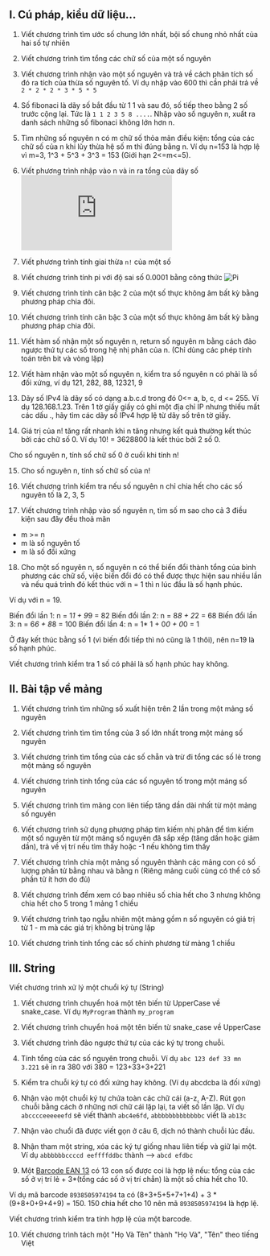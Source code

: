 ## I. Cú pháp, kiểu dữ liệu...

1. Viết chương trình tìm ước số chung lớn nhất, bội số chung nhỏ nhất của hai số tự nhiên

2. Viết chương trình tìm tổng các chữ số của một số nguyên

3. Viết chương trình nhận vào một số nguyên và trả về cách phân tích số đó ra tích của thừa số nguyên tố. Ví dụ nhập vào 600 thì cần phải trả về `2 * 2 * 2 * 3 * 5 * 5`

4. Số fibonaci là dãy số bắt đầu từ 1 1 và sau đó, số tiếp theo bằng 2 số trước cộng lại. Tức là `1 1 2 3 5 8 ....`. Nhập vào số nguyên n, xuất ra danh sách những số fibonaci không lớn hơn n.

5. Tìm những số nguyên n có m chữ số thỏa mãn điều kiện: tổng của các chữ số của n khi lũy thừa hệ số m thì đúng bằng n. Ví dụ n=153 là hợp lệ vì m=3, 1^3 + 5^3 + 3^3 = 153 (Giới hạn 2<=m<=5).

6. Viết phương trình nhập vào n và in ra tổng của dãy số
    ![Dãy số](https://latex.codecogs.com/gif.latex?1*2&plus;2*3&plus;3*4&plus;...&plus;n(n&plus;1))

7. Viết phương trình tính giai thừa `n!` của một số

8. Viết chương trình tính pi với độ sai số 0.0001 bằng công thức
    ![Pi](https://wikimedia.org/api/rest_v1/media/math/render/svg/e9e3959cd2d0ec735e7a6a1917df784842b76706)

9. Viết chương trình tính căn bậc 2 của một số thực không âm bất kỳ bằng phương pháp chia đôi.

10. Viết chương trình tính căn bậc 3 của một số thực không âm bất kỳ bằng phương pháp chia đôi.

11. Viết hàm số nhận một số nguyên n, return số nguyên m bằng cách đảo ngược thứ tự các số trong hệ nhị phân của n. (Chỉ dùng các phép tính toán trên bit và vòng lặp)

12. Viết hàm nhận vào một số nguyên n, kiểm tra số nguyên n có phải là số đối xứng, ví dụ 121, 282, 88, 12321, 9

13. Dãy số IPv4 là dãy số có dạng a.b.c.d trong đó 0<= a, b, c, d <= 255. Ví dụ 128.168.1.23. Trên 1 tờ giấy giấy có ghi một địa chỉ IP nhưng thiếu mất các dấu ., hãy tìm các dãy số IPv4 hợp lệ từ dãy số trên tờ giấy.

14. Giá trị của n! tăng rất nhanh khi n tăng nhưng kết quả thường kết thúc bởi các chữ số 0. Ví dụ 10! = 3628800 là kết thúc bởi 2 số 0.

Cho số nguyên n, tính số chữ số 0 ở cuối khi tính n!

15. Cho số nguyên n, tính số chữ số của n!

16. Viết chương trình kiểm tra nếu số nguyên n chỉ chia hết cho các số nguyên tố là 2, 3, 5

17. Viết chương trình nhập vào số nguyên n, tìm số m sao cho cả 3 điều kiện sau đây đều thoả mãn
- m >= n
- m là số nguyên tố
- m là số đối xứng

18. Cho một số nguyên n, số nguyên n có thể biến đổi thành tổng của bình phương các chữ số, việc biến đổi đó có thể được thực hiện sau nhiều lần và nếu quá trình đó kết thúc với n = 1 thì n lúc đầu là số hạnh phúc.

Ví dụ với n = 19.

Biến đổi lần 1: n = 1*1 + 9*9 = 82
Biến đổi lần 2: n = 8*8 + 2*2 = 68
Biến đổi lần 3: n = 6*6 + 8*8 = 100
Biến đổi lần 4: n = 1* 1 + 0*0 + 0*0 = 1

Ở đây kết thúc bằng số 1 (vì biến đổi tiếp thì nó cũng là 1 thôi), nên n=19 là số hạnh phúc.

Viết chương trình kiểm tra 1 số có phải là số hạnh phúc hay không.



## II. Bài tập về mảng

1. Viết chương trình tìm những số xuất hiện trên 2 lần trong một mảng số nguyên

2. Viết chương trình tìm tìm tổng của 3 số lớn nhất trong một mảng số nguyên

3. Viết chương trình tìm tổng của các số chẵn và trừ đi tổng các số lẻ trong một mảng số nguyên

4. Viết chương trình tính tổng của các số nguyên tố trong một mảng số nguyên

5. Viết chương trình tìm mãng con liên tiếp tăng dần dài nhất từ một mảng số nguyên

6. Viết chương trình sử dụng phương pháp tìm kiếm nhị phân để tìm kiếm một số nguyên từ một mảng số nguyên đã sắp xếp (tăng dần hoặc giảm dần), trả về vị trí nếu tìm thấy hoặc -1 nếu không tìm thấy

7. Viết chương trình chia một mảng số nguyên thành các mảng con có số lượng phần tử bằng nhau và bằng n (Riêng mảng cuối cùng có thể có số phần tử ít hơn do đủ)

8. Viết chương trình đếm xem có bao nhiêu số chia hết cho 3 nhưng không chia hết cho 5 trong 1 mảng 1 chiều

9. Viết chương trình tạo ngẫu nhiên một mảng gồm n số nguyên có giá trị từ 1 - m mà các giá trị không bị trùng lặp

10. Viết chương trình tính tổng các số chính phương từ mảng 1 chiều

## III. String


Viết chương trình xử lý một chuổi ký tự (String)

1. Viết chương trình chuyển hoá một tên biến từ UpperCase về snake_case. Ví dụ `MyProgram` thành `my_program`

2. Viết chương trình chuyển hoá một tên biến từ snake_case về UpperCase

3. Viết chương trình đảo ngược thứ tự của các ký tự trong chuỗi.

4. Tính tổng của các số nguyên trong chuỗi. Ví dụ `abc 123 def 33 mn 3.221` sẽ in ra 380 với 380 = 123+33+3+221

5. Kiểm tra chuỗi ký tự có đối xứng hay không. (Ví dụ abcdcba là đối xứng)

6. Nhận vào một chuổi ký tự chứa toàn các chữ cái (a-z, A-Z). Rút gọn chuỗi bằng cách ở những nơi chữ cái lặp lại, ta viết số lần lặp. Ví dụ `abcccceeeeeefd` sẽ viết thành `abc4e6fd`, `abbbbbbbbbbbbbc` viết là `ab13c`

7. Nhận vào chuổi đã được viết gọn ở câu 6, dịch nó thành chuỗi lúc đầu.

8. Nhận tham một string, xóa các ký tự giống nhau liên tiếp và giữ lại một. 
    Ví dụ `abbbbbbccccd eeffffddbc` thành --> `abcd efdbc`

9. Một [Barcode EAN 13](https://vi.wikipedia.org/wiki/EAN-13) có 13 con số được coi là hợp lệ nếu: tổng của các số ở vị trí lẻ + 3*(tổng các số ở vị trí chẳn) là một số chia hết cho 10.

Ví dụ mã barcode `8938505974194` ta có (8+3+5+5+7+1+4) + 3 * (9+8+0+9+4+9) = 150. 150 chia hết cho 10 nên mã `8938505974194` là hợp lệ.

Viết chương trình kiểm tra tính hợp lệ của một barcode.

10. Viết chương trình tách một "Họ Và Tên" thành "Họ Và", "Tên" theo tiếng Việt
